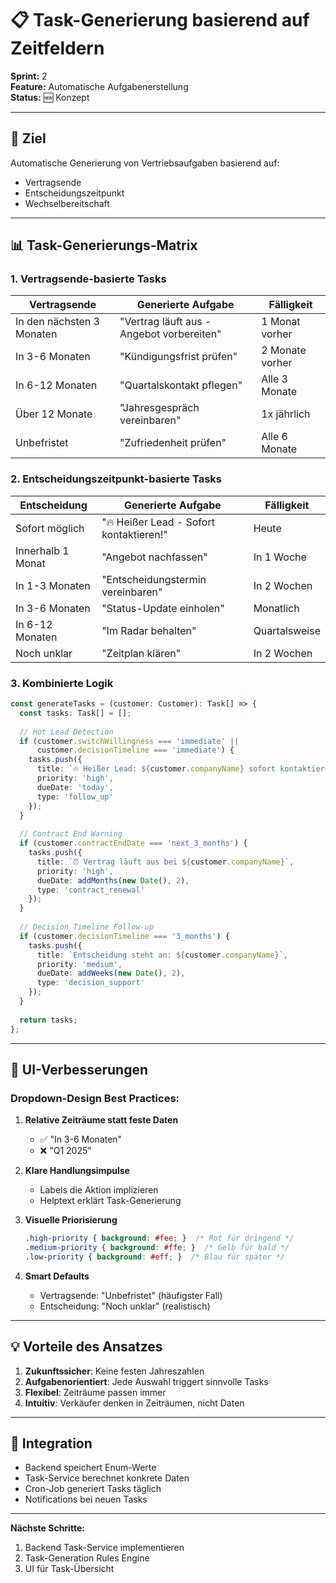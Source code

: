 # 📋 Task-Generierung basierend auf Zeitfeldern

**Sprint:** 2  
**Feature:** Automatische Aufgabenerstellung  
**Status:** 🆕 Konzept  

---

## 🎯 Ziel

Automatische Generierung von Vertriebsaufgaben basierend auf:
- Vertragsende
- Entscheidungszeitpunkt
- Wechselbereitschaft

---

## 📊 Task-Generierungs-Matrix

### 1. Vertragsende-basierte Tasks

| Vertragsende | Generierte Aufgabe | Fälligkeit |
|--------------|-------------------|------------|
| In den nächsten 3 Monaten | "Vertrag läuft aus - Angebot vorbereiten" | 1 Monat vorher |
| In 3-6 Monaten | "Kündigungsfrist prüfen" | 2 Monate vorher |
| In 6-12 Monaten | "Quartalskontakt pflegen" | Alle 3 Monate |
| Über 12 Monate | "Jahresgespräch vereinbaren" | 1x jährlich |
| Unbefristet | "Zufriedenheit prüfen" | Alle 6 Monate |

### 2. Entscheidungszeitpunkt-basierte Tasks

| Entscheidung | Generierte Aufgabe | Fälligkeit |
|--------------|-------------------|------------|
| Sofort möglich | "🔥 Heißer Lead - Sofort kontaktieren!" | Heute |
| Innerhalb 1 Monat | "Angebot nachfassen" | In 1 Woche |
| In 1-3 Monaten | "Entscheidungstermin vereinbaren" | In 2 Wochen |
| In 3-6 Monaten | "Status-Update einholen" | Monatlich |
| In 6-12 Monaten | "Im Radar behalten" | Quartalsweise |
| Noch unklar | "Zeitplan klären" | In 2 Wochen |

### 3. Kombinierte Logik

```typescript
const generateTasks = (customer: Customer): Task[] => {
  const tasks: Task[] = [];
  
  // Hot Lead Detection
  if (customer.switchWillingness === 'immediate' || 
      customer.decisionTimeline === 'immediate') {
    tasks.push({
      title: `🔥 Heißer Lead: ${customer.companyName} sofort kontaktieren!`,
      priority: 'high',
      dueDate: 'today',
      type: 'follow_up'
    });
  }
  
  // Contract End Warning
  if (customer.contractEndDate === 'next_3_months') {
    tasks.push({
      title: `⏰ Vertrag läuft aus bei ${customer.companyName}`,
      priority: 'high',
      dueDate: addMonths(new Date(), 2),
      type: 'contract_renewal'
    });
  }
  
  // Decision Timeline Follow-up
  if (customer.decisionTimeline === '3_months') {
    tasks.push({
      title: `Entscheidung steht an: ${customer.companyName}`,
      priority: 'medium',
      dueDate: addWeeks(new Date(), 2),
      type: 'decision_support'
    });
  }
  
  return tasks;
};
```

---

## 🎨 UI-Verbesserungen

### Dropdown-Design Best Practices:

1. **Relative Zeiträume statt feste Daten**
   - ✅ "In 3-6 Monaten"  
   - ❌ "Q1 2025"

2. **Klare Handlungsimpulse**
   - Labels die Aktion implizieren
   - Helptext erklärt Task-Generierung

3. **Visuelle Priorisierung**
   ```css
   .high-priority { background: #fee; }  /* Rot für dringend */
   .medium-priority { background: #ffe; }  /* Gelb für bald */
   .low-priority { background: #eff; }  /* Blau für später */
   ```

4. **Smart Defaults**
   - Vertragsende: "Unbefristet" (häufigster Fall)
   - Entscheidung: "Noch unklar" (realistisch)

---

## 💡 Vorteile des Ansatzes

1. **Zukunftssicher**: Keine festen Jahreszahlen
2. **Aufgabenorientiert**: Jede Auswahl triggert sinnvolle Tasks
3. **Flexibel**: Zeiträume passen immer
4. **Intuitiv**: Verkäufer denken in Zeiträumen, nicht Daten

---

## 🔗 Integration

- Backend speichert Enum-Werte
- Task-Service berechnet konkrete Daten
- Cron-Job generiert Tasks täglich
- Notifications bei neuen Tasks

---

**Nächste Schritte:**
1. Backend Task-Service implementieren
2. Task-Generation Rules Engine
3. UI für Task-Übersicht